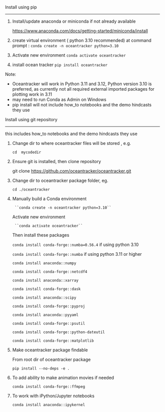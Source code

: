 Install using pip 
________________________________________


1.    Install/update anaconda or miniconda if not already available
    
        https://www.anaconda.com/docs/getting-started/miniconda/install

2. create virtual environment ( python 3.10 recommended)
    at command prompt  :  ``conda create -n oceantracker python=3.10``
3. Activate new environment   ``conda activate oceantracker``
4. install ocean tracker    ``pip install oceantracker``

Note: 
- Oceantracker will work in Python 3.11 and 3.12, Python version 3.10 is preferred, as currently  not all required external imported  packages for plotting work in 3.11
-  may need to run Conda as Admin on  Windows
- pip install will not include how_to notebooks and the demo hindcasts they use 

Install using git repository
________________________________________

this includes how_to notebooks and the demo hindcasts they use

1. Change dir to where oceantracker files will be stored , e.g. 

    ``cd  mycodedir``

2. Ensure git is installed, then clone repository

    git clone https://github.com/oceantracker/oceantracker.git

3. Change dir to oceantracker package folder, eg.

    ``cd ./oceantracker``

3. Manually build a Conda environment
 

        ``conda create -n oceantracker python=3.10`` 



    Activate new environment

        ``conda activate oceantracker``
   
   Then install these packages 

   ``conda install conda-forge::numba=0.56.4``  if using python 3.10

   ``conda install conda-forge::numba``  if using python 3.11 or higher
         
   ``conda install anaconda::numpy`` 
 
   ``conda install conda-forge::netcdf4``

    ``conda install anaconda::xarray`` 

    ``conda install conda-forge::dask``
        
   ``conda install anaconda::scipy``

   ``conda install conda-forge::pyproj``

   ``conda install anaconda::pyyaml``

   ``conda install conda-forge::psutil``

   ``conda install conda-forge::python-dateutil``

   ``conda install conda-forge::matplotlib``

7. Make oceantracker package findable
   
   From root dir of oceantracker package

   ``pip install --no-deps -e .`` 

8. To add ability to make animation movies if needed

   ``conda install conda-forge::ffmpeg``


9. To work with iPython/Jupyter notebooks

   ``conda install anaconda::ipykernel``